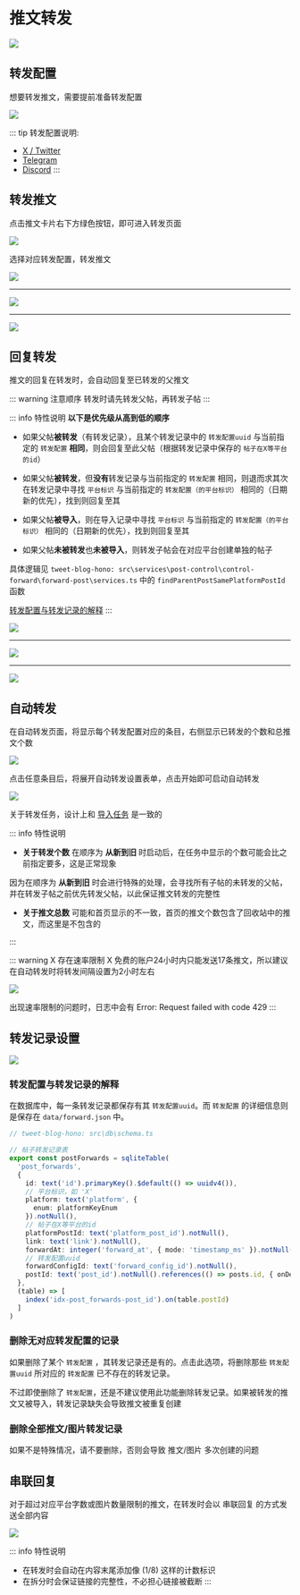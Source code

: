 # 推文转发
![](./assets/2024-12-30_165901.jpg)

## 转发配置
想要转发推文，需要提前准备转发配置

![](./assets/2024-12-30_174934.jpg)

::: tip 转发配置说明: 
- [X / Twitter](./forward/x-twitter)
- [Telegram](./forward/telegram)
- [Discord](./forward/discord)
:::

## 转发推文
点击推文卡片右下方绿色按钮，即可进入转发页面

![](./assets/2024-12-30_170248.jpg)

选择对应转发配置，转发推文

![](./assets/2024-12-30_175320.jpg)

---

![](./assets/2024-12-30_175446.jpg)

---

![](./assets/2024-12-30_175716.jpg)

## 回复转发
推文的回复在转发时，会自动回复至已转发的父推文

::: warning 注意顺序
转发时请先转发父帖，再转发子帖
:::

::: info 特性说明
**以下是优先级从高到低的顺序**

- 如果父帖**被转发**（有转发记录），且某个转发记录中的 `转发配置uuid` 与当前指定的 `转发配置` **相同**，则会回复至此父帖（根据转发记录中保存的 `帖子在X等平台的id`）

- 如果父帖**被转发**，但**没有**转发记录与当前指定的 `转发配置` 相同，则退而求其次在转发记录中寻找 `平台标识` 与当前指定的 `转发配置（的平台标识）` 相同的（日期新的优先），找到则回复至其

- 如果父帖**被导入**，则在导入记录中寻找 `平台标识` 与当前指定的 `转发配置（的平台标识）` 相同的（日期新的优先），找到则回复至其

- 如果父帖**未被转发**也**未被导入**，则转发子帖会在对应平台创建单独的帖子


具体逻辑见 `tweet-blog-hono: src\services\post-control\control-forward\forward-post\services.ts` 中的 `findParentPostSamePlatformPostId` 函数

[转发配置与转发记录的解释](#转发配置与转发记录的解释)
:::

![](./assets/2024-12-30_180606.jpg)

---

![](./assets/2024-12-30_181120.jpg)

---

![](./assets/2024-12-30_180930.jpg)


## 自动转发 <Badge type="tip" text="0.0.2" />

在自动转发页面，将显示每个转发配置对应的条目，右侧显示已转发的个数和总推文个数

![](./assets/2025-01-14_162716.jpg)

点击任意条目后，将展开自动转发设置表单，点击开始即可启动自动转发

![](./assets/2025-01-14_163000.jpg)

关于转发任务，设计上和 [导入任务](./tweet-import.md#任务中止) 是一致的

::: info 特性说明
- **关于转发个数** 在顺序为 **从新到旧** 时启动后，在任务中显示的个数可能会比之前指定要多，这是正常现象

因为在顺序为 **从新到旧** 时会进行特殊的处理，会寻找所有子帖的未转发的父帖，并在转发子帖之前优先转发父帖，以此保证推文转发的完整性

- **关于推文总数** 可能和首页显示的不一致，首页的推文个数包含了回收站中的推文，而这里是不包含的

:::

::: warning X 存在速率限制
X 免费的账户24小时内只能发送17条推文，所以建议在自动转发时将转发间隔设置为2小时左右

![](./assets/2025-01-31_152155.jpg)

出现速率限制的问题时，日志中会有 Error: Request failed with code 429
:::



## 转发记录设置 <Badge type="tip" text="0.0.2" />
![](./assets/2025-01-14_180115.jpg)

### 转发配置与转发记录的解释

在数据库中，每一条转发记录都保存有其 `转发配置uuid`。而 `转发配置` 的详细信息则是保存在 `data/forward.json` 中。

```ts
// tweet-blog-hono: src\db\schema.ts

// 帖子转发记录表
export const postForwards = sqliteTable(
  'post_forwards',
  {
    id: text('id').primaryKey().$default(() => uuidv4()),
    // 平台标识，如 'X'
    platform: text('platform', {
      enum: platformKeyEnum
    }).notNull(),
    // 帖子在X等平台的id
    platformPostId: text('platform_post_id').notNull(),
    link: text('link').notNull(),
    forwardAt: integer('forward_at', { mode: 'timestamp_ms' }).notNull().default(sql`(unixepoch() * 1000)`),
    // 转发配置uuid
    forwardConfigId: text('forward_config_id').notNull(),
    postId: text('post_id').notNull().references(() => posts.id, { onDelete: 'cascade' })
  },
  (table) => [
    index('idx-post_forwards-post_id').on(table.postId)
  ]
)
```

### 删除无对应转发配置的记录

如果删除了某个 `转发配置` ，其转发记录还是有的。点击此选项，将删除那些 `转发配置uuid` 所对应的 `转发配置` 已不存在的转发记录。

不过即使删除了 `转发配置`，还是不建议使用此功能删除转发记录。如果被转发的推文又被导入，转发记录缺失会导致推文被重复创建

### 删除全部推文/图片转发记录
如果不是特殊情况，请不要删除，否则会导致 推文/图片 多次创建的问题


## 串联回复 <Badge type="tip" text="1.1.0" />
对于超过对应平台字数或图片数量限制的推文，在转发时会以 串联回复 的方式发送全部内容

![](./assets/2025-02-10_122437.jpg)

::: info 特性说明
- 在转发时会自动在内容末尾添加像 (1/8) 这样的计数标识
- 在拆分时会保证链接的完整性，不必担心链接被截断
:::